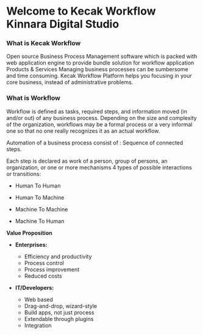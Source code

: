 # Welcome to Kecak Workflow Kinnara Digital Studio

### What is Kecak Workflow

Open source Business Process Management software which is packed with web application engine to provide bundle solution for workflow application
Products & Services
Managing business processes can be sumbersome and time consuming.
Kecak Workflow Platform helps you focusing in your core business, instead of administrative problems.

### What is Workflow

Workflow is defined as tasks, required steps, and information moved (in and/or out) of any business process. Depending on the size and complexity of the organization, workflows may be a formal process or a very informal one so that no one really recognizes it as an actual workflow.

Automation of a business process consist of : Sequence of connected steps.

Each step is declared as work of a person, group of persons, an organization, or one or more mechanisms
4 types of possible interactions or transitions:

- Human To Human

- Human To Machine

- Machine To Machine

- Machine To Human


**Value Proposition**

- **Enterprises:**
  - Efficiency and productivity
  - Process control
  - Process improvement
  - Reduced costs
  
- **IT/Developers:**
  - Web based
  - Drag-and-drop, wizard-style
  - Build apps, not just process
  - Extendable through plugins
  - Integration



